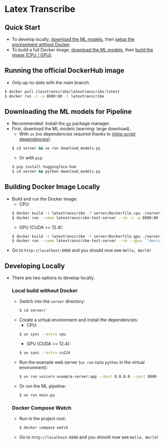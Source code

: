 # Latex Transcribe

## Quick Start
- To develop locally, [download the ML models](#downloading-the-ml-models-for-pipeline), then [setup the environment without Docker](#local-build-without-docker).
- To build a full Docker image, [download the ML models](#downloading-the-ml-models-for-pipeline), then [build the image (CPU / GPU)](#building-docker-image-locally).


## Running the official DockerHub image
- Only up-to-date with the main branch.
```sh
$ docker pull classtranscribe/latextranscribe:latest
$ docker run -i -p 8080:80 -t latextranscribe
```

## Downloading the ML models for Pipeline
- Recommended: Install the [uv](https://docs.astral.sh/uv/getting-started/installation/#installation-methods) package manager.
- First, download the ML models (warning: large download).
    - With `uv` (no dependencies required thanks to [inline script dependencies](https://docs.astral.sh/uv/guides/scripts/#declaring-script-dependencies)):
    ```sh
    $ cd server && uv run download_models.py
    ```
    - Or with `pip`:
    ```sh
    $ pip install huggingface-hub
    $ cd server && python download_models.py
    ```
## Building Docker Image Locally
- Build and run the Docker image:
    - CPU:
    ```sh
    $ docker build -t latextranscribe -f server/Dockerfile.cpu ./server/
    $ docker run --name latextranscribe-test-server --rm -i -p 8080:80 -t latextranscribe
    ```
    - GPU (CUDA >= 12.4):
    ```sh
    $ docker build -t latextranscribe -f server/Dockerfile.gpu ./server/
    $ docker run --name latextranscribe-test-server --rm --gpus '"device=0"' -i -p 8080:80 -t latextranscribe
    ```
- Go to `http://localhost:8080` and you should now see `Hello, World!`

## Developing Locally
- There are two options to develop locally.
    ### Local build without Docker
    - Switch into the `server` directory:
        ```sh
        $ cd server/
        ```
    - Create a virtual environment and install the dependencies:
        - CPU:
        ```sh
        $ uv sync --extra cpu
        ```
        - GPU (CUDA >= 12.4):
        ```sh
        $ uv sync --extra cu124
        ```
    - Run the example web server (`uv run` runs `python` in the virtual environment):
        ```sh
        $ uv run uvicorn example-server:app --host 0.0.0.0 --port 8080
        ```
    - Or run the ML pipeline:
        ```sh
        $ uv run main.py
        ```
    ### Docker Compose Watch
    - Run in the project root:
        ```sh
        $ docker compose watch
        ```
    - Go to `http://localhost:8080` and you should now see `Hello, World!`